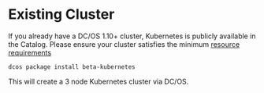 # Existing Cluster

If you already have a DC/OS 1.10+ cluster, Kubernetes is publicly available in the Catalog.
Please ensure your cluster satisfies the minimum [resource requirements](https://docs.mesosphere.com/service-docs/beta-kubernetes/0.4.0-1.9.0-beta/install/#prerequisites/)

```
dcos package install beta-kubernetes
```

This will create a 3 node Kubernetes cluster via DC/OS.